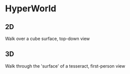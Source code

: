 # HyperWorld

## 2D
Walk over a cube surface, top-down view

## 3D
Walk through the 'surface' of a tesseract, first-person view